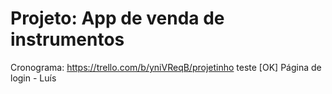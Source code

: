 # Projeto: App de venda de instrumentos

Cronograma: https://trello.com/b/yniVReqB/projetinho
teste
[OK] Página de login - Luís
